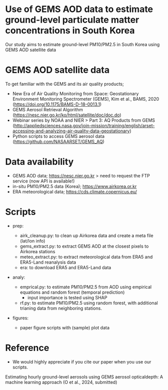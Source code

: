 # Use of GEMS AOD data to estimate ground-level particulate matter concentrations in South Korea

Our study aims to estimate ground-level PM10/PM2.5 in South Korea using GEMS AOD satellite data

# GEMS AOD satellite data

To get familiar with the GEMS and its air quality products; 

- New Era of Air Quality Monitoring from Space: Geostationary Environment Monitoring Spectrometer (GEMS), Kim et al., BAMS, 2020
(https://doi.org/10.1175/BAMS-D-18-0013.1)
- GEMS Aerosol Retrieval Algorithm (https://nesc.nier.go.kr/ko/html/satellite/doc/doc.do)
- Webinar series by NOAA and NIER > Part 3: AQ Products from GEMS
(http://appliedsciences.nasa.gov/join-mission/training/english/arset-accessing-and-analyzing-air-quality-data-geostationary)
- Python scripts to access GEMS aerosol data
(https://github.com/NASAARSET/GEMS_AQ)


# Data availability

- GEMS AOD data; https://nesc.nier.go.kr > need to request the FTP service (now API is available!)
- in-situ PM10/PM2.5 data (Korea); https://www.airkorea.or.kr
- ERA meteorological data; https://cds.climate.copernicus.eu/


# Scripts

- prep:
  - airk_cleanup.py: to clean up Airkorea data and create a meta file (lat/lon info)
  - gems_extract.py: to extract GEMS AOD at the closest pixels to Airkorea stations
  - meteo_extract.py: to extract meteorological data from ERA5 and ERA5-Land reanalysis data
  - era: to download ERA5 and ERA5-Land data
    
- analy:
  - emprical.py: to estimate PM10/PM2.5 from AOD using empirical equations and random forest (temporal prediction)
    - input importance is tested using SHAP
  - rf.py: to estimate PM10/PM2.5 using random forest, with additional trianing data from neighboring stations. 
    
- figures:
  - paper figure scripts with (sample) plot data

# Reference

- We would highly appreciate if you cite our paper when you use our scripts.

Estimating​ ​hourly​ ​ground-level​ ​aerosols​ ​using​ ​GEMS​ ​aerosol​ ​optical​ ​depth:​ ​A​ ​machine​ ​learning​ ​approach (O et al., 2024, submitted)
  
